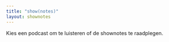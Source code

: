 ```yaml
---
title: "show(notes)"
layout: shownotes
---
```


Kies een podcast om te luisteren of de shownotes te raadplegen.

